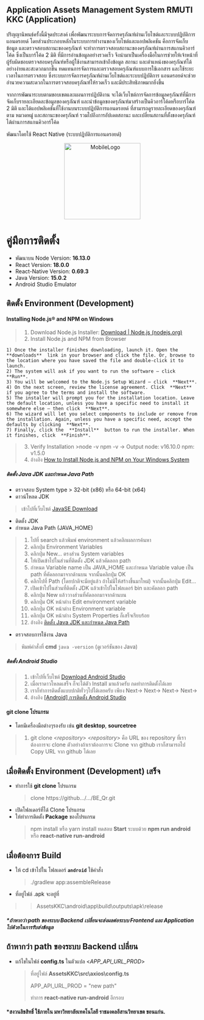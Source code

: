 
## Application Assets Management System RMUTI KKC (Application)

ปริญญานิพนธ์ครั้งนี้มีจุดประสงค์ เพื่อพัฒนาระบบการจัดการครุภัณฑ์ผ่านเว็บไซต์และระบบปฏิบัติการแอนดรอยด์ โดยส่วนประกอบหลักในระบบการทำงานของเว็บไซต์และแอปพลิเคชัน คือการจัดเก็บข้อมูล และตรวจสอบสถานะของครุภัณฑ์ จะทำการตรวจสอบสถานะของครุภัณฑ์ผ่านการสแกนคิวอาร์โค้ด ซึ่งเป็นบาร์โค้ด 2 มิติ ที่มีการอ่านข้อมูลอย่างรวดเร็ว จึงนำมาเป็นเครื่องมือในการช่วยให้เจ้าหน้าที่ผู้รับผิดชอบตรวจสอบครุภัณฑ์หรือผู้ใช้งานสามารถเข้าถึงข้อมูล สถานะ และตำแหน่งของครุภัณฑ์ได้อย่างง่ายและสะดวกมากขึ้น ทดแทนการจัดการและตรวจสอบครุภัณฑ์แบบการใช้เอกสาร และใช้ระยะเวลาในการตรวจสอบ ซึ่งระบบการจัดการครุภัณฑ์ผ่านเว็บไซต์และระบบปฏิบัติการ แอนดรอยด์จะช่วยอำนวยความสะดวกในการตรวจสอบครุภัณฑ์ให้รวดเร็ว และมีประสิทธิภาพมากยิ่งขึ้น

จากการพัฒนาระบบตามขอบเขตและแผนการปฏิบัติงาน จะได้เว็บไซต์การจัดการข้อมูลครุภัณฑ์ที่มีการจัดเก็บรายละเอียดละข้อมูลของครุภัณฑ์ และนำข้อมูลของครุภัณฑ์มาสร้างเป็นคิวอาร์โค้ดหรือบาร์โค้ด 2 มิติ และได้แอปพลิเคชันที่ใช้งานบนระบบปฏิบัติการแอนดรอยด์ ที่สามารถดูรายละเอียดของครุภัณฑ์ ตาม หมวดหมู่ และสถานะของครุภัณฑ์ รวมไปถึงการอัปเดตสถานะ และเปลี่ยนสถานที่ตั้งของครุภัณฑ์ได้ผ่านการสแกนคิวอาร์โค้ด

พัฒนาโดยใช้ React Native (ระบบปฏิบัติการแอนดรอยด์)

<p align="center">
  <a target="blank"><img src="https://sv1.picz.in.th/images/2023/02/16/L8wDrl.png" width="200" height: "100%" alt="MobileLogo" /></a>
</p>

# คู่มือการติดตั้ง
- พัฒนาบน Node Version: **16.13.0**  
- React Version: **18.0.0**  
- React-Native Version: **0.69.3**
- Java Version:  **15.0.2**
- Android Studio Emulator

## ติดตั้ง Environment (Development)
#### Installing Node.js® and NPM on Windows
 > 1. Download Node.js Installer: [Download | Node.js (nodejs.org)](https://nodejs.org/en/download/)
 > 2. Install Node.js and NPM from Browser
 > 
	1) Once the installer finishes downloading, launch it. Open the  **downloads**  link in your browser and click the file. Or, browse to the location where you have saved the file and double-click it to launch.
	2) The system will ask if you want to run the software – click  **Run**.
	3) You will be welcomed to the Node.js Setup Wizard – click  **Next**.
	4) On the next screen, review the license agreement. Click  **Next**  if you agree to the terms and install the software.
	5) The installer will prompt you for the installation location. Leave the default location, unless you have a specific need to install it somewhere else – then click  **Next**.
	6) The wizard will let you select components to include or remove from the installation. Again, unless you have a specific need, accept the defaults by clicking  **Next**.
	7) Finally, click the  **Install**  button to run the installer. When it finishes, click  **Finish**.
>3. Verify Installation 
	>node -v
		npm -v
		-> Output 
			node: v16.10.0
			npm: v1.5.0	
>4. อ้างอิง [How to Install Node.js and NPM on Your Windows System](https://phoenixnap.com/kb/install-node-js-npm-on-windows)

##### ติดตั้ง Java JDK และกำหนด Java Path
-  ตรวจสอบ System type > 32-bit (x86) หรือ 64-bit (x64)
-  ดาวน์โหลด JDK
>เข้าไปที่เว็บไซต์ [JavaSE Download](https://www.oracle.com/technetwork/java/javase/downloads/index.html)
- ติดตั้ง JDK
-  กำหนด Java Path (JAVA_HOME)
> 1. ไปที่ search แล้วพิมพ์ environment แล้วคลิกผลการค้นหา
> 2. คลิกปุ่ม Environment Variables 
>  3. คลิกปุ่ม New… ตรงส่วน System variables
>  4. ให้เปิดเข้าไปในส่วนที่ติดตั้ง JDK แล้วคัดลอก path
>  5. กำหนด Variable name เป็น JAVA_HOME และกำหนด Variable value เป็น path ที่คัดลอกมาจากด้านบน จากนั้นคลิกปุ่ม OK
>  6. คลิกไปที่ Path (โดยปกติจะมีอยู่แล้ว ถ้าไม่มีให้สร้างขึ้นมาใหม่) จากนั้นคลิกปุ่ม Edit…
>  7. เปิดเข้าไปในส่วนที่ติดตั้ง JDK แล้วเข้าไปในโฟลเดอร์ bin และคัดลอก path
>  8. คลิกปุ่ม New แล้ววางส่วนที่คัดลอกมาจากด้านบน
>  9. คลิกปุ่ม OK หน้าต่าง Edit environment variable
>  10. คลิกปุ่ม OK หน้าต่าง Environment variable
>  11. คลิกปุ่ม OK หน้าต่าง System Properties ก็เสร็จเรียบร้อย
>  12. อ้างอิง [ติดตั้ง Java JDK และกำหนด Java Path](https://devescapes.wordpress.com/2019/12/07/%E0%B8%A7%E0%B8%B4%E0%B8%98%E0%B8%B5%E0%B8%95%E0%B8%B4%E0%B8%94%E0%B8%95%E0%B8%B1%E0%B9%89%E0%B8%87-java-jdk-%E0%B9%81%E0%B8%A5%E0%B8%B0%E0%B8%81%E0%B8%B3%E0%B8%AB%E0%B8%99%E0%B8%94-java-path/)
- ตรวจสอบการใช้งาน Java
>พิมพ์คำสั่งที่ **cmd** `java -version` (ดูเวอร์ชันของ Java)
#####  ติดตั้ง Android Studio
> 1. เข้าไปที่เว็บไซต์ [Download Android Studio](https://developer.android.com/studio)
  >2. เมื่อเราดาวโหลดเสร็จ ก็จะได้ตัว Install มาแล้วครับ กดทำการติดตั้งได้เลย
  >3. เราก็ทำการติดตั้งแบบปกติทั่วๆไปได้เลยครับ เพียง Next-> Next-> Next-> Next->
>4. อ้างอิง [[Android] การติดตั้ง Android Studio](https://medium.com/sathittham/android-%E0%B8%81%E0%B8%B2%E0%B8%A3%E0%B8%95%E0%B8%B4%E0%B8%94%E0%B8%95%E0%B8%B1%E0%B9%89%E0%B8%87-android-studio-%E0%B8%AD%E0%B8%A2%E0%B9%88%E0%B8%B2%E0%B8%87%E0%B8%A5%E0%B8%B0%E0%B9%80%E0%B8%AD%E0%B8%B5%E0%B8%A2%E0%B8%94-c4729c1f85d4)

  #### git clone โปรแกรม
 - โดยมีเครื่องมือต่างๆรองรับ เช่น **git desktop**, **sourcetree**
 >1. git clone <*repository*>
	 <*repository*> คือ URL ของ repository ที่เราต้องการจะ clone ตัวอย่างถ้าเราต้องการจะ Clone จาก github เราก็สามารถไป Copy URL จาก github ได้เลย
	 
##  เมื่อติดตั้ง Environment (Development) เสร็จ
- ทำการใช้ **git clone** โปรแกรม
	 >clone https://github.../.../BE_Qr.git
 - เปิดโฟลเดอร์ที่ได้ Clone โปรแกรม
 - ให้ทำการติดตั้ง **Package** ของโปรแกรม
	 >  npm install หรือ yarn install
	 > ทดสอบ **Start** ระบบด้วย
	 > **npm run android** 
	 > หรือ
	 > **react-native run-android**

##  เมื่อต้องการ Build 
- ให้ cd เข้าไปใน โฟลเดอร์ **`android`** ใช้คำสั่ง
	 >./gradlew app:assembleRelease
- ที่อยู่ไฟล์ .apk จะอยู่ที่
> >AssetsKKC\android\app\build\outputs\apk\release
##### ***ถ้าหากว่า path ของระบบ Backend เปลี่ยนจะส่งผลต่อระบบ  Frontend และ Application ไปด้วยในการรับส่งข้อมูล**	

## ถ้าหากว่า path ของระบบ Backend เปลี่ยน
- แก้ไขในไฟล์ **config.ts** ในตัวแปล <*APP_API_URL_PROD*>
	>
	> ที่อยู่ไฟล์ **AssetsKKC\src\axios\config.ts**
	> 
	> APP_API_URL_PROD = "new path"
	> 
	> ทำการ **react-native run-android** อีกรอบ
	 
#### *สงวนลิขสิทธิ์ ใช้ภายใน มหาวิทยาลัยเทคโนโลยี ราชมงคลอีสานวิทยาเขต ขอนแก่น.
